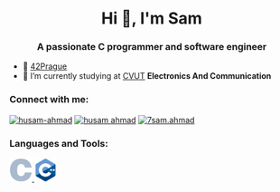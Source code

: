 <h1 align="center">Hi 👋, I'm Sam</h1>
<h3 align="center">A passionate C programmer and software engineer</h3>

- 🔭 [42Prague](https://42prague.cz) 
- 🔭 I’m currently studying at [CVUT](https://www.cvut.cz) **Electronics And Communication** 

<h3 align="left">Connect with me:</h3>
<p align="left">
<a href="https://linkedin.com/in/husam-ahmad" target="blank"><img align="center" src="https://raw.githubusercontent.com/rahuldkjain/github-profile-readme-generator/master/src/images/icons/Social/linked-in-alt.svg" alt="husam-ahmad" height="30" width="40" /></a>
<a href="https://stackoverflow.com/users/husam ahmad" target="blank"><img align="center" src="https://raw.githubusercontent.com/rahuldkjain/github-profile-readme-generator/master/src/images/icons/Social/stack-overflow.svg" alt="husam ahmad" height="30" width="40" /></a>
<a href="https://instagram.com/7sam.ahmad" target="blank"><img align="center" src="https://raw.githubusercontent.com/rahuldkjain/github-profile-readme-generator/master/src/images/icons/Social/instagram.svg" alt="7sam.ahmad" height="30" width="40" /></a>
</p>

<h3 align="left">Languages and Tools:</h3>
<p align="left"> <a href="https://www.cprogramming.com/" target="_blank" rel="noreferrer"> <img src="https://raw.githubusercontent.com/devicons/devicon/master/icons/c/c-original.svg" alt="c" width="40" height="40"/> </a> <a href="https://www.w3schools.com/cpp/" target="_blank" rel="noreferrer"> <img src="https://raw.githubusercontent.com/devicons/devicon/master/icons/cplusplus/cplusplus-original.svg" alt="cplusplus" width="40" height="40"/> </a> </p>

